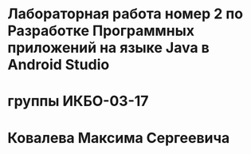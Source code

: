 ﻿# Лабораторная работа номер 2 по Разработке Программных приложений на языке Java в Android Studio
# группы ИКБО-03-17
# Ковалева Максима Сергеевича
